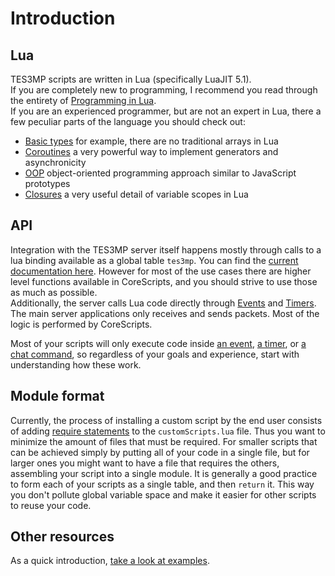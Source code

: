 # Introduction

## Lua

TES3MP scripts are written in Lua (specifically LuaJIT 5.1).  
If you are completely new to programming, I recommend you read through the entirety of [Programming in Lua](https://www.lua.org/pil/contents.html).  
If you are an experienced programmer, but are not an expert in Lua, there a few peculiar parts of the language you should check out:
* [Basic types](https://www.lua.org/pil/2.html) for example, there are no traditional arrays in Lua
* [Coroutines](https://www.lua.org/pil/9.html) a very powerful way to implement generators and asynchronicity
* [OOP](https://www.lua.org/pil/16.html) object-oriented programming approach similar to JavaScript prototypes
* [Closures](https://www.lua.org/pil/6.1.html) a very useful detail of variable scopes in Lua

## API

Integration with the TES3MP server itself happens mostly through calls to a lua binding available as a global table `tes3mp`. You can find the [current documentation here](http://docs.tes3mp.com/en/latest/). However for most of the use cases there are higher level functions available in CoreScripts, and you should strive to use those as much as possible.  
Additionally, the server calls Lua code directly through [Events](EventHooks.md) and [Timers](Timers.md).  
The main server applications only receives and sends packets. Most of the logic is performed by CoreScripts.

Most of your scripts will only execute code inside [an event](EventHooks.md), [a timer](Timers.md), or [a chat command](ChatCommands.md), so regardless of your goals and experience, start with understanding how these work.

## Module format

Currently, the process of installing a custom script by the end user consists of adding [require statements](https://www.lua.org/pil/8.1.html) to the `customScripts.lua` file.
Thus you want to minimize the amount of files that must be required. For smaller scripts that can be achieved simply by putting all of your code in a single file, but for larger ones you might want to have a file that requires the others, assembling your script into a single module.
It is generally a good practice to form each of your scripts as a single table, and then `return` it. This way you don't pollute global variable space and make it easier for other scripts to reuse your code.

## Other resources

As a quick introduction, [take a look at examples](Examples.md).